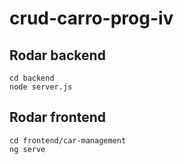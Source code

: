 # crud-carro-prog-iv

## Rodar backend

```
cd backend
node server.js
```

## Rodar frontend

```
cd frontend/car-management
ng serve
```
